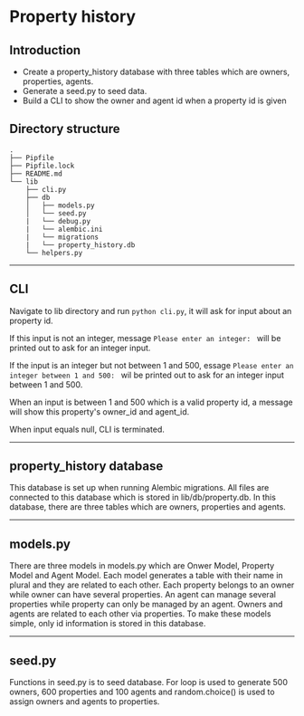 # Property history

## Introduction

- Create a property_history database with three tables which are owners, properties, agents.
- Generate a seed.py to seed data.
- Build a CLI to show the owner and agent id when a property id is given

## Directory structure

```console
.
├── Pipfile
├── Pipfile.lock
├── README.md
└── lib
    ├── cli.py
    ├── db
    │   ├── models.py
    │   └── seed.py
    |   └── debug.py
    |   └── alembic.ini
    |   └── migrations
    |   └── property_history.db
    └── helpers.py
```

***

## CLI

Navigate to lib directory and run `python cli.py`, it will ask for input about 
an property id. 

If this input is not an integer, message `Please enter an integer: `
will be printed out to ask for an integer input. 

If the input is an integer but not 
between 1 and 500, essage `Please enter an integer between 1 and 500: ` wil be printed
out to ask for an integer input between 1 and 500. 

When an input is between 1 and 500 
which is a valid property id, a message will show this property's owner_id and agent_id.

When input equals null, CLI is terminated.

***

## property_history database

This database is set up when running Alembic migrations. All files are connected to this database which is stored in lib/db/property.db. In this database, there are three tables which are owners, properties and agents.

***

## models.py

There are three models in models.py which are Onwer Model, Property Model and Agent Model. Each model generates a table with their name in plural and they are related to each other. Each property belongs to an owner while owner can have several properties. An agent can manage several properties while property can only be managed by an agent. Owners and agents are related to each other via properties. To make these models simple, only id information is stored in this database.

***

## seed.py

Functions in seed.py is to seed database. For loop is used to generate 500 owners, 600 properties and 100 agents and random.choice() is used to assign owners and agents to properties. 






